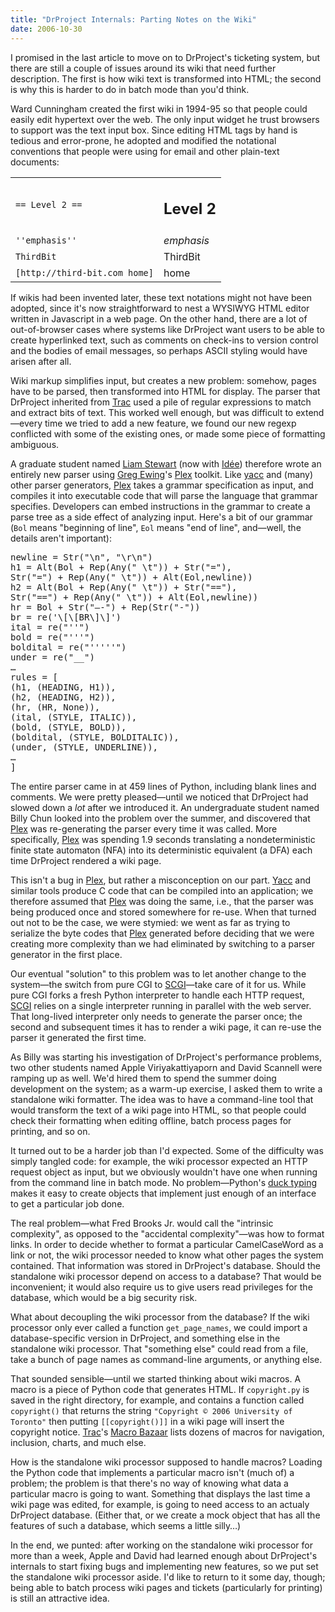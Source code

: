 ```yaml
---
title: "DrProject Internals: Parting Notes on the Wiki"
date: 2006-10-30
---
```

I promised in the last article to move on to DrProject's ticketing system, but there are still a couple of issues around its wiki that need further description.  The first is how wiki text is transformed into HTML; the second is why this is harder to do in batch mode than you'd think.

Ward Cunningham created the first wiki in 1994-95 so that people could easily edit hypertext over the web.  The only input widget he trust browsers to support was the text input box.  Since editing HTML tags by hand is tedious and error-prone, he adopted and modified the notational conventions that people were using for email and other plain-text documents:
<table cellpadding="1" class="center">
<tr>
<td valign="middle"><code>== Level 2 ==</code></td>
<td valign="middle">
<h2>Level 2</h2>
</td>
</tr>
<tr>
<td valign="middle"><code>''emphasis''</code></td>
<td valign="middle"><em>emphasis</em></td>
</tr>
<tr>
<td valign="middle"><code>ThirdBit</code></td>
<td valign="middle">ThirdBit</td>
</tr>
<tr>
<td valign="middle"><code>[http://third-bit.com home]</code></td>
<td valign="middle">home</td>
</tr>
</table>
If wikis had been invented later, these text notations might not have been adopted, since it's now straightforward to nest a WYSIWYG HTML editor written in Javascript in a web page.  On the other hand, there are a lot of out-of-browser cases where systems like DrProject want users to be able to create hyperlinked text, such as comments on check-ins to version control and the bodies of email messages, so perhaps ASCII styling would have arisen after all.

Wiki markup simplifies input, but creates a new problem: somehow, pages have to be parsed, then transformed into HTML for display.  The parser that DrProject inherited from <a href="http://trac.edgewall.com">Trac</a> used a pile of regular expressions to match and extract bits of text.  This worked well enough, but was difficult to extend—every time we tried to add a new feature, we found our new regexp conflicted with some of the existing ones, or made some piece of formatting ambiguous.

A graduate student named <a href="http://www.cs.toronto.edu/~liam/">Liam Stewart</a> (now with <a href="http://www.ideeinc.com">Idée</a>) therefore wrote an entirely new parser using <a href="http://www.cosc.canterbury.ac.nz/greg.ewing/">Greg Ewing</a>'s <a href="http://www.cosc.canterbury.ac.nz/greg.ewing/python/Plex/">Plex</a> toolkit.  Like <a href="http://dinosaur.compilertools.net/">yacc</a> and (many) other parser generators, <a href="http://www.cosc.canterbury.ac.nz/greg.ewing/python/Plex/">Plex</a> takes a grammar specification as input, and compiles it into executable code that will parse the language that grammar specifies. Developers can embed instructions in the grammar to create a parse tree as a side effect of analyzing input.  Here's a bit of our grammar (<code>Bol</code> means "beginning of line", <code>Eol</code> means "end of line", and—well, the details aren't important):
<pre>newline = Str("\n", "\r\n")
h1 = Alt(Bol + Rep(Any(" \t")) + Str("="),
Str("=") + Rep(Any(" \t")) + Alt(Eol,newline))
h2 = Alt(Bol + Rep(Any(" \t")) + Str("=="),
Str("==") + Rep(Any(" \t")) + Alt(Eol,newline))
hr = Bol + Str("—-") + Rep(Str("-"))
br = re('\[\[BR\]\]')
ital = re("''")
bold = re("'''")
boldital = re("'''''")
under = re("__")
…
rules = [
(h1, (HEADING, H1)),
(h2, (HEADING, H2)),
(hr, (HR, None)),
(ital, (STYLE, ITALIC)),
(bold, (STYLE, BOLD)),
(boldital, (STYLE, BOLDITALIC)),
(under, (STYLE, UNDERLINE)),
…
]</pre>
The entire parser came in at 459 lines of Python, including blank lines and comments.  We were pretty pleased—until we noticed that DrProject had slowed down a <em>lot</em> after we introduced it.  An undergraduate student named Billy Chun looked into the problem over the summer, and discovered that <a href="http://www.cosc.canterbury.ac.nz/greg.ewing/python/Plex/">Plex</a> was re-generating the parser every time it was called.  More specifically, <a href="http://www.cosc.canterbury.ac.nz/greg.ewing/python/Plex/">Plex</a> was spending 1.9 seconds translating a nondeterministic finite state automaton (NFA) into its deterministic equivalent (a DFA) each time DrProject rendered a wiki page.

This isn't a bug in <a href="http://www.cosc.canterbury.ac.nz/greg.ewing/python/Plex/">Plex</a>, but rather a misconception on our part.  <a href="http://dinosaur.compilertools.net/">Yacc</a> and similar tools produce C code that can be compiled into an application; we therefore assumed that <a href="http://www.cosc.canterbury.ac.nz/greg.ewing/python/Plex/">Plex</a> was doing the same, i.e., that the parser was being produced once and stored somewhere for re-use.  When that turned out not to be the case, we were stymied: we went as far as trying to serialize the byte codes that <a href="http://www.cosc.canterbury.ac.nz/greg.ewing/python/Plex/">Plex</a> generated before deciding that we were creating more complexity than we had eliminated by switching to a parser generator in the first place.

Our eventual "solution" to this problem was to let another change to the system—the switch from pure CGI to <a href="http://www.mems-exchange.org/software/scgi/">SCGI</a>—take care of it for us.  While pure CGI forks a fresh Python interpreter to handle each HTTP request, <a href="http://www.mems-exchange.org/software/scgi/">SCGI</a> relies on a single interpreter running in parallel with the web server.  That long-lived interpreter only needs to generate the parser once; the second and subsequent times it has to render a wiki page, it can re-use the parser it generated the first time.

As Billy was starting his investigation of DrProject's performance problems, two other students named Apple Viriyakattiyaporn and David Scannell were ramping up as well.  We'd hired them to spend the summer doing development on the system; as a warm-up exercise, I asked them to write a standalone wiki formatter.  The idea was to have a command-line tool that would transform the text of a wiki page into HTML, so that people could check their formatting when editing offline, batch process pages for printing, and so on.

It turned out to be a harder job than I'd expected.  Some of the difficulty was simply tangled code: for example, the wiki processor expected an HTTP request object as input, but we obviously wouldn't have one when running from the command line in batch mode.  No problem—Python's <a href="http://en.wikipedia.org/wiki/Duck_typing">duck typing</a> makes it easy to create objects that implement just enough of an interface to get a particular job done.

The real problem—what Fred Brooks Jr. would call the "intrinsic complexity", as opposed to the "accidental complexity"—was how to format links.  In order to decide whether to format a particular CamelCaseWord as a link or not, the wiki processor needed to know what other pages the system contained.  That information was stored in DrProject's database.  Should the standalone wiki processor depend on access to a database?  That would be inconvenient; it would also require us to give users read privileges for the database, which would be a big security risk.

What about decoupling the wiki processor from the database?  If the wiki processor only ever called a function <code>get_page_names</code>, we could import a database-specific version in DrProject, and something else in the standalone wiki processor.  That "something else" could read from a file, take a bunch of page names as command-line arguments, or anything else.

That sounded sensible—until we started thinking about wiki macros.  A macro is a piece of Python code that generates HTML.  If <code>copyright.py</code> is saved in the right directory, for example, and contains a function called <code>copyright()</code> that returns the string <code>"Copyright © 2006 University of Toronto"</code> then putting <code>[[copyright()]]</code> in a wiki page will insert the copyright notice.  <a href="http://trac.edgewall.com">Trac</a>'s <a href="http://trac.edgewall.org/wiki/MacroBazaar">Macro Bazaar</a> lists dozens of macros for navigation, inclusion, charts, and much else.

How is the standalone wiki processor supposed to handle macros? Loading the Python code that implements a particular macro isn't (much of) a problem; the problem is that there's no way of knowing what data a particular macro is going to want.  Something that displays the last time a wiki page was edited, for example, is going to need access to an actualy DrProject database. (Either that, or we create a mock object that has all the features of such a database, which seems a little silly…)

In the end, we punted: after working on the standalone wiki processor for more than a week, Apple and David had learned enough about DrProject's internals to start fixing bugs and implementing new features, so we put set the standalone wiki processor aside.  I'd like to return to it some day, though; being able to batch process wiki pages and tickets (particularly for printing) is still an attractive idea.
